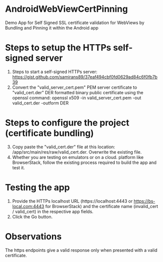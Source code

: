 # AndroidWebViewCertPinning
Demo App for Self Signed SSL certificate validation for WebViews by Bundling and Pinning it within the Android app

# Steps to setup the HTTPs self-signed server
1. Steps to start a self-signed HTTPs server: https://gist.github.com/samirans89/37eaf494cbf0fd0629ad84c6f0fb7b39
2. Convert the "valid_server_cert.pem" PEM server certificate to "valid_cert.der" DER formatted binary public certificate using the openssl command:
   openssl x509 -in valid_server_cert.pem -out valid_cert.der -outform DER
   
# Steps to configure the project (certificate bundling)
3. Copy paste the "valid_cert.der" file at this location: /app/src/main/res/raw/valid_cert.der. Overwrite the existing file.
4. Whether you are testing on emulators or on a cloud. platform like BrowserStack, follow the existing process required to build the app and test it.

# Testing the app
1. Provide the HTTPs localhost URL (https://localhost:4443 or https://bs-local.com:4443 for BrowserStack) and the certificate name (invalid_cert / valid_cert) in the respective app fields.
2. Click the Go button.

# Observations
The https endpoints give a valid response only when presented with a valid certificate.

